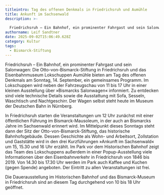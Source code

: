 ```yaml
---
titleintro: Tag des offenen Denkmals in Friedrichsruh und Aumühle
title: Ankunft im Sachsenwald
description: >-
  
  Friedrichsruh – Ein Bahnhof, ein prominenter Fahrgast und sein Salonwagen: Die Otto-von-Bismarck-Stiftung in Friedrichsruh und das Eisenbahnmuseum Lokschuppen Aumühle bieten am Tag des offenen Denkmals am Sonntag, 14. September, ein gemeinsames Programm. 
authorname: Leif Sandtner
date: 2025-09-02T15:06:49.628Z
category: Kultur
tags:
  - Bismarck-Stiftung
---
```



Friedrichsruh – Ein Bahnhof, ein prominenter Fahrgast und sein Salonwagen: Die Otto-von-Bismarck-Stiftung in Friedrichsruh und das Eisenbahnmuseum Lokschuppen Aumühle bieten am Tag des offenen Denkmals am Sonntag, 14. September, ein gemeinsames Programm. Im Lokschuppen wird neben der Fahrzeugschau von 11 bis 17 Uhr in einer kleinen Ausstellung über »Bismarcks Salonwagen« informiert. Zu entdecken sind viele technische Details sowie die Ausstattung mit Sofa, Sesseln, Waschtisch und Nachtgeschirr. Der Wagen selbst steht heute im Museum der Deutschen Bahn in Nürnberg.

In Friedrichsruh starten die Veranstaltungen um 12 Uhr zunächst mit einer öffentlichen Führung im Bismarck-Mausoleum, in der auch an Bismarcks Jahre im Sachsenwald erinnert wird. Im Mittelpunkt dieses Sonntags steht dann der Sitz der Otto-von-Bismarck-Stiftung, das historische Bahnhofsgebäude. Dessen Geschichte als Wohn- und Arbeitsort, Zollstation und Gaststätte wird in den drei Kurzführungen »Ankunft im Sachsenwald« um 15, 15.30 und 16 Uhr erzählt. Im Park vor dem Historischen Bahnhof zeigt das Team des Lokschuppens außerdem in einer Popup-Ausstellung viele Informationen über den Eisenbahnverkehr in Friedrichsruh von 1846 bis 2019. Von 14.30 bis 17.30 Uhr werden im Park auch Kaffee und Kuchen (gegen Spende) angeboten. Der Eintritt zu allen Veranstaltungen ist frei.

Die Dauerausstellung im Historischen Bahnhof und das Bismarck-Museum in Friedrichsruh sind an diesem Tag durchgehend von 10 bis 18 Uhr geöffnet.